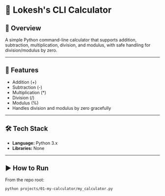 # 🧮 Lokesh's CLI Calculator

## 📖 Overview
A simple Python command-line calculator that supports addition, subtraction, multiplication, division, and modulus, with safe handling for division/modulus by zero.

---

## 🚀 Features
- Addition (+)
- Subtraction (-)
- Multiplication (*)
- Division (/)
- Modulus (%)
- Handles division and modulus by zero gracefully

---

## 🛠 Tech Stack
- **Language:** Python 3.x
- **Libraries:** None

---

## ▶️ How to Run
From the repo root:
```bash
python projects/01-my-calculator/my_calculator.py
